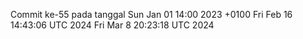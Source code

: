 Commit ke-55 pada tanggal Sun Jan 01 14:00 2023 +0100
Fri Feb 16 14:43:06 UTC 2024
Fri Mar  8 20:23:18 UTC 2024
